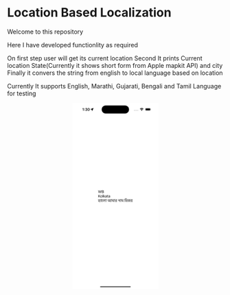 # Location Based Localization

Welcome to this repository

Here I have developed functionlity as required

On first step user will get its current location 
Second It prints Current location State(Currently it shows short form from Apple mapkit API) and city 
Finally it convers the string from english to local language based on location

Currently It supports English, Marathi, Gujarati, Bengali and Tamil Language for testing

<div align="center">
    <img src="1.png" width="200px"</img> 
</div>
